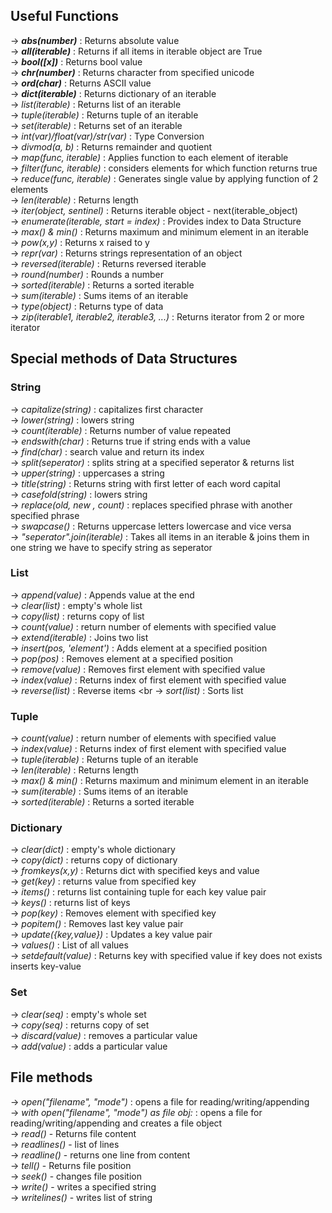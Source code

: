 ## Useful Functions

-> ***abs(number)*** : Returns absolute value<br>
-> ***all(iterable)*** : Returns if all  items in iterable object are True<br>
-> ***bool([x])*** : Returns bool value<br>
-> ***chr(number)*** : Returns character from specified unicode<br>
-> ***ord(char)*** : Returns ASCII value<br>
-> ***dict(iterable)*** : Returns dictionary of an iterable<br>
-> *list(iterable)* : Returns list of an iterable<br>
-> *tuple(iterable)* : Returns tuple of an iterable<br>
-> *set(iterable)* : Returns set of an iterable<br>
-> *int(var)/float(var)/str(var)* : Type Conversion<br>
-> *divmod(a, b)* : Returns remainder and quotient<br>
-> *map(func, iterable)* : Applies function to each element of iterable<br>
-> *filter(func, iterable)* : considers elements for which function returns true<br>
-> *reduce(func, iterable)* : Generates single value by applying function of 2 elements<br>
-> *len(iterable)* : Returns length<br>
-> *iter(object, sentinel)* : Returns iterable object - next(iterable_object)<br>
-> *enumerate(iterable, start = index)* : Provides index to Data Structure<br>
-> *max() & min()* : Returns maximum and minimum element in an iterable<br>
-> *pow(x,y)* : Returns x raised to y<br>
-> *repr(var)* : Returns strings representation of an object<br>
-> *reversed(iterable)* : Returns reversed iterable<br>
-> *round(number)* : Rounds a number<br>
-> *sorted(iterable)* : Returns a sorted iterable<br>
-> *sum(iterable)* : Sums items of an iterable<br>
-> *type(object)* : Returns type of data<br>
-> *zip(iterable1, iterable2, iterable3, ...)* : Returns iterator from 2 or more iterator<br>


## Special methods of Data Structures 
### String
-> *capitalize(string)* : capitalizes first character<br>
-> *lower(string)* : lowers string <br>
-> *count(iterable)* : Returns number of value repeated <br>
-> *endswith(char)* : Returns true if string ends with a value <br>
-> *find(char)* : search value and return its index <br>
-> *split(seperator)* : splits string at a specified seperator & returns list <br>
-> *upper(string)* : uppercases a string <br>
-> *title(string)* : Returns string with first letter of each word capital <br>
-> *casefold(string)* : lowers string<br>
-> *replace(old, new , count)* : replaces specified phrase with another specified phrase <br>
-> *swapcase()* : Returns uppercase letters lowercase and vice versa <br>
-> *"seperator".join(iterable)* : Takes all items in an iterable & joins them in one string we have to specify string as seperator <br>

### List
-> *append(value)* : Appends value at the end <br>
-> *clear(list)* : empty's whole list <br>
-> *copy(list)* : returns copy of list  <br>
-> *count(value)* : return number of elements with specified value  <br>
-> *extend(iterable)* : Joins two list <br>
-> *insert(pos, 'element')* : Adds element at a specified position  <br>
-> *pop(pos)* : Removes element at a specified position  <br>
-> *remove(value)* : Removes first element with specified value  <br>
-> *index(value)* : Returns index of first element with specified value <br>
-> *reverse(list)* : Reverse items <br
-> *sort(list)* : Sorts list <br>
### Tuple
-> *count(value)* : return number of elements with specified value  <br>
-> *index(value)* : Returns index of first element with specified value <br>
-> *tuple(iterable)* : Returns tuple of an iterable<br>
-> *len(iterable)* : Returns length<br>
-> *max() & min()* : Returns maximum and minimum element in an iterable<br>
-> *sum(iterable)* : Sums items of an iterable<br>
-> *sorted(iterable)* : Returns a sorted iterable<br>
### Dictionary 
-> *clear(dict)* : empty's whole dictionary <br>
-> *copy(dict)* : returns copy of dictionary  <br>
-> *fromkeys(x,y)* : Returns dict with specified keys and value  <br>
-> *get(key)* : returns value from specified key  <br>
-> *items()* : returns list containing tuple for each key value pair <br>
-> *keys()* : returns  list of keys  <br>
-> *pop(key)* : Removes element with specified key <br>
-> *popitem()* : Removes last key value pair  <br>
-> *update({key,value})* : Updates a key value pair  <br>
-> *values()* : List of all values  <br>
-> *setdefault(value)* : Returns key with specified value if key does not exists inserts key-value <br>
### Set 
-> *clear(seq)* : empty's whole set<br>
-> *copy(seq)* : returns copy of set <br>
-> *discard(value)* : removes a particular value  <br>
-> *add(value)* : adds a particular value  <br>
## File methods
-> *open("filename", "mode")* : opens a file for reading/writing/appending  <br>
-> *with open("filename", "mode") as file obj:* : opens a file for reading/writing/appending and creates a file object  <br>
-> *read()* - Returns file content<br>
-> *readlines()* - list of lines<br>
-> *readline()* - returns one line from content<br>
-> *tell()* - Returns file position<br>
-> *seek()* - changes file position<br>
-> *write()* - writes a specified string<br>
-> *writelines()* - writes list of string<br>

